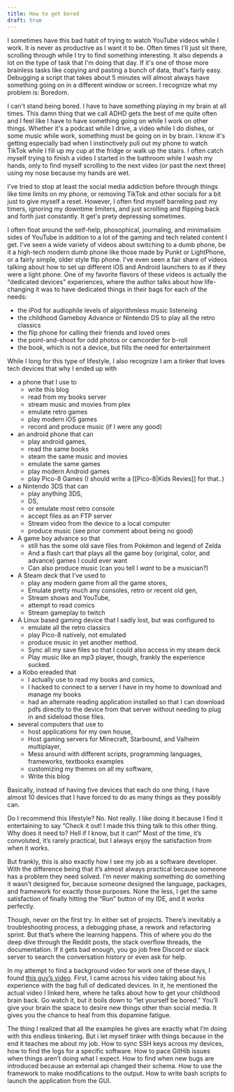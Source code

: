 ```yaml
---
title: How to get bored
draft: true
---
```


I sometimes have this bad habit of trying to watch YouTube videos while I work. It is never as productive as I want it to be. Often times I'll just sit there, scrolling through while I try to find something interesting. It also depends a lot on the type of task that I'm doing that day. If it's one of those more brainless tasks like copying and pasting a bunch of data, that's fairly easy. Debugging a script that takes about 5 minutes will almost always have something going on in a different window or screen. I recognize what my problem is: Boredom.

I can't stand being bored. I have to have something playing in my brain at all times. This damn thing that we call ADHD gets the best of me quite often and I feel like I have to have something going on while I work on other things. Whether it's a podcast while I drive, a video while I do dishes, or some music while work, something must be going on in by brain. I know it's getting especially bad when I instinctively pull out my phone to watch TikTok while I fill up my cup at the fridge or walk up the stairs. I often catch myself trying to finish a video I started in the bathroom while I wash my hands, only to find myself scrolling to the next video (or past the next three) using my nose because my hands are wet. 

I've tried to stop at least the social media addiction before through things like time limits on my phone, or removing TikTok and other socials for a bit just to give myself a reset. However, I often find myself barreling past my timers, ignoring my downtime limiters, and just scrolling and flipping back and forth just constantly. It get's prety depressing sometimes. 

I often float around the self-help, phosophical, journaling, and minimalisim sides of YouTube in addition to a lot of the gaming and tech related content I get. I've seen a wide variety of videos about switching to a dumb phone, be it a high-tech modern dumb phone like those made by Punkt or LightPhone, or a fairly simple, older style flip phone. I've even seen a fair share of videos talking about how to set up different iOS and Android launchers to as if they were a light phone. One of my favorite flavors of these videos is actually the "dedicated devices" experiences, where the author talks about how life-changing it was to have dedicated things in their bags for each of the needs: 
- the iPod for audiophile levels of algorithmless music listeneing
- the childhood Gameboy Advance or Nintendo DS to play all the retro classics
- the flip phone for calling their friends and loved ones
- the point-and-shoot for odd photos or camcorder for b-roll
- the book, which is not a device, but fills the need for entertainment

While I long for this type of lifestyle, I also recognize I am a tinker that loves tech devices that why I ended up with 
- a phone that I use to 
    - write this blog
    - read from my books server
    - stream music and movies from plex
    - emulate retro games
    - play modern iOS games
    - record and produce music (if I were any good)
- an android phone that can 
    - play android games,
    - read the same books
    - steam the same music and movies
    - emulate the same games
    - play modern Android games
    - play Pico-8 Games (I should write a [[Pico-8|Kids Revies]] for that..)
- a Nintendo 3DS that can 
    - play anything 3DS, 
    - DS, 
    - or emulate most retro console
    - accept files as an FTP server 
    - Stream video from the device to a local computer 
    - produce music (see prior comment about being no good)
- A game boy advance so that
	- still has the some old save files from Pokémon and legend of Zelda
	- And a flash cart that plays all the game boy (original, color, and advance) games I could ever want
	- Can also produce music (can you tell I *want* to be a musician?)
- A Steam deck that I’ve used to
	- play any modern game from all the game stores,
	- Emulate pretty much any consoles, retro or recent old gen,
	- Stream shows and YouTube, 
	- attempt to read comics
	- Stream gameplay to twitch
- A Linux based gaming device that I sadly lost, but was configured to
	- emulate all the retro classics
	- play Pico-8 natively, not emulated
	- produce music in yet another method. 
	- Sync all my save files so that I could also access in my steam deck
	- Play music like an mp3 player, though, frankly the experience sucked. 
- a Kobo ereaded that
	- I actually use to read my books and comics,
	- I hacked to connect to a server I have in my home to download and manage my books
	- had an alternate reading application installed so that I can download pdfs directly to the device from that server without needing to plug in and sideload those files. 
- several computers that use to 
	- host applications for my own house, 
	- Host gaming servers for Minecraft, Starbound, and Valheim multiplayer, 
	- Mess around with different scripts, programming languages, frameworks, textbooks examples
	- customizing my themes on all my software,
	- Write this blog

Basically, instead of having five devices that each do one thing, I have almost 10 devices that I have forced to do as many things as they possibly can. 

Do I recommend this lifestyle? No. Not really. I like doing it because I find it entertaining to say “Check it out! I made this thing talk to this other thing. Why does it need to? Hell if I know, but it can!” Most of the time, it’s convoluted, it’s rarely practical, but I always enjoy the satisfaction from when it works. 

But frankly, this is also exactly how I see my job as a software developer. With the difference being that it’s almost always practical because someone has a problem they need solved. I’m never making something do something it wasn’t designed for, because someone designed the language, packages, and framework for exactly those purposes. None the less, I get the same satisfaction of finally hitting the “Run” button of my IDE, and it works perfectly. 

Though, never on the first try. In either set of projects. There’s inevitably a troubleshooting process, a debugging phase, a rework and refactoring sprint. But that’s where the learning happens. This of where you do the deep dive through the Reddit posts, the stack overflow threads, the documentation. If it gets bad enough, you go job free Discord or slack server to search the conversation history or even ask for help. 

In my attempt to find a background video for work one of these days, I found [this guy’s video](https://www.youtube.com/watch?v=QLY5yMoHjYs). First, I came across his video taking about his experience with the bag full of dedicated devices. In it, he mentioned the actual video I linked here, where he talks about how to get your childhood brain back. Go watch it, but it boils down to “let yourself be bored.” You’ll give your brain the space to desire new things other than social media. It gives you the chance to heal from this dopamine fatigue.

The thing I realized that all the examples he gives are exactly what I’m doing with this endless tinkering. But i let myself tinker with things because in the end it teaches me about my job. How to sync SSH keys across my devices, how to find the logs for a specific software. How to pace GitHib issues when things aren’t doing what I expect. How to find when new bugs are introduced because an external api changed their schema. How to use the framework to make modifications to the output. How to write bash scripts to launch the application from the GUI. 